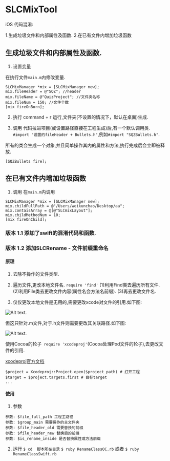 # SLCMixTool

iOS 代码混淆:

1.生成垃圾文件和内部属性及函数.
2.在已有文件内增加垃圾函数

## 生成垃圾文件和内部属性及函数.
1.  设置变量

在执行文件`main.m`内修改变量.
```
SLCMixManager *mix = [SLCMixManager new];
mix.fileHeader = @"SQZ"; //header
mix.fileName = @"QuizProject"; //文件夹名称
mix.fileNum = 150; //文件个数
[mix fireOnBorn];
```

2. 执行
 command + r 运行,文件夹(不设置的情况下，默认在桌面)生成.

3. 调用
代码拉进项目(或设置路径直接在工程生成)后,有一个默认调用类.
`#import "设置的fileHeader + Bullets.h"`,例如`#import "SQZBullets.h"`.

所有的类会生成一个对象,并且简单操作其内的属性和方法,执行完成后会立即被释放.
```
[SQZBullets fire];
```

##  在已有文件内增加垃圾函数
1. 调用 
在`main.m`内调用
```
SLCMixManager *mix = [SLCMixManager new];
mix.childFullPath = @"/Users/weikunchao/Desktop/aa";
mix.contaisArray = @[@"SLCmixLayout"];
mix.childMethodNum = 10;
[mix fireOnChild];
```

### 版本 1.1 添加了swift的混淆代码和函数.

### 版本 1.2 添加SLCRename - 文件前缀重命名

#### 原理

1. 去除不操作的文件类型.

2. 遍历文件,更改本地文件名.
`require 'find'`
(1)利用Find类去遍历所有文件.
(2)利用File类去更改文件内容(属性名会方法名前缀).
(3)再去更改文件名.

3. 仅仅更改本地文件是无用的,需要更改xcode对文件的引用.如下图:

![Alt text](https://github.com/WeiKunChao/SLCRenameTool/raw/master/screenShort/1.png).

但这只针对.m文件,对于.h文件则需要更改其关联路径.如下图:

![Alt text](https://github.com/WeiKunChao/SLCRenameTool/raw/master/screenShort/2.png).

使用Cocoa的轮子` require 'xcodeproj'`(Cocoa处理Pod文件的轮子),去更改文件的引用.

[xcodeproj官方文档](https://www.rubydoc.info/gems/xcodeproj)

```
$project = Xcodeproj::Project.open($project_path) # 打开工程
$target = $project.targets.first # 目标target
...
```

#### 使用
1. 参数
```
参数: $file_full_path 工程主路径
参数: $group_main 需要操作的主文件夹
参数: $file_header_old 需要替换的前缀
参数: $file_header_new 替换后的前缀
参数: $is_rename_inside 是否替换属性或方法前缀
```
2. 运行
`$ cd  脚本所在目录`
`$ ruby RenameClassOC.rb` 或者 `$ ruby RenameClassSwift.rb`
